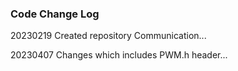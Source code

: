 ### Code Change Log

<p>20230219 Created repository Communication...</p>
<p>20230407 Changes which includes PWM.h header...</p>

